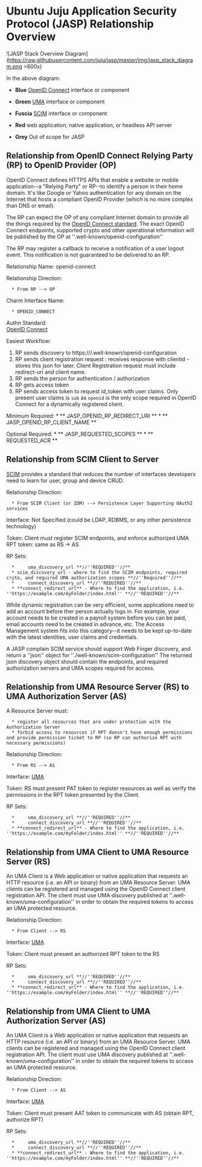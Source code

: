 # Ubuntu Juju Application Security Protocol (JASP) Relationship Overview

![JASP Stack Overview Diagram](https://raw.githubusercontent.com/juju/jasp/master/img/jasp_stack_diagram.png =600x)

In the above diagram:

*  **Blue** [OpenID Connect](http://openid.net/connect/) interface or component

*  **Green** [UMA](http://tinyurl.com/umav1) interface or component

*  **Fuscia** [SCIM](http://simplecloud.info) interface or component

*  **Red** web application, native application, or headless API server

*  **Grey** Out of scope for JASP

## Relationship from OpenID Connect Relying Party (RP) to OpenID Provider (OP)

OpenID Connect defines HTTPS APIs that enable a website or mobile application--a "Relying Party" or RP--to identify a person in their home domain. It's like Google or Yahoo authentication for any domain on the Internet that hosts a compliant OpenID Provider (which is no more complex than DNS or email).

The RP can expect the OP of any compliant Internet domain to provide all the things required by the [OpenID Connect standard](http://openid.net/connect). The exact OpenID Connect endpoints, supported crypto and other operational information will be published by the OP at ''.well-known/openid-configuration''

The RP may register a callback to receive a notification of a user logout event. This notification is not guaranteed to be delivered to an RP.

Relationship Name: openid-connect

Relationship Direction:

      * From RP --> OP

Charm Interface Name: 

      * OPENID_CONNECT

Authn Standard:     
    [OpenID Connect](http://openid.net/connect)

Easiest Workflow:
 1. RP sends discovery to https://<host>/.well-known/openid-configuration
 2. RP sends client registration request : receives response with clientid - stores this json for later. Client 
    Registration request must include redirect-uri and client name.
 3. RP sends the person for authentication / authorization
 4. RP gets access token
 5. RP sends access token to request id_token with user claims. Only present user claims is `sub`
    as `openid` is the only scope required in OpenID Connect for a dynamically registered client.

Minimum Required:
      * ** JASP_OPENID_RP_REDIRECT_URI **
      * ** JASP_OPENID_RP_CLIENT_NAME **      

Optional Required:
      * ** JASP_REQUESTED_SCOPES ** 
      * ** REQUESTED_ACR **

##  Relationship from SCIM Client to Server

[SCIM](http://simplecloud.info) provides a standard that reduces the number of interfaces developers need to learn for user, group and device CRUD.

Relationship Direction:

      * From SCIM Client (or IDM) --> Persistence Layer Supporting OAuth2 services


Interface: Not Specified (could be LDAP, RDBMS, or any other persistence technology)

Token: Client must register SCIM endpoints, and enforce authorized UMA RPT token: same as RS -> AS

RP Sets:

      *     uma_discovery_url **//''REQUIRED''//**
      * scim_discovery_url - where to find the SCIM endpoints, required cryto, and required UMA authorization scopes **//''Required''//**
      *     connect_discovery_url **//''REQUIRED''//**
      * **connect_redirect_url** - Where to find the application, i.e. ''https://example.com/myFolder/index.html'' **//''REQUIRED''//**


While dynamic registration can be very efficient, some applications need to add an account before ther person actually logs in. For example, your account needs to be created in a payroll system before you can be paid, email accounts need to be created in advance, etc. The Access Management system fits into this category--it needs to be kept up-to-date with the latest identities, user claims and credentials.

A JASP complain SCIM service should support Web Finger discovery, and return a ''json'' object for  ''./well-known/scim-configuration'' The returned json discovery object should contain the endpoints, and required authorization servers and UMA scopes required for access.


##  Relationship from UMA Resource Server (RS) to UMA Authorization Server (AS)

A Resource Server must:

      * register all resources that are under protection with the Authorization Server
      * forbid access to resources if RPT doesn't have enough permissions and provide permission ticket to RP (so RP can authorize RPT with necessary permissions)

Relationship Direction:

      * From RS --> AS

Interface: [UMA](http://tinyurl.com/umav1)

Token: RS must present PAT token to  register resources as well as verify the permissions
in the RPT token presented by the Client.

RP Sets:

      *     uma_discovery_url **//''REQUIRED''//**
      *     connect_discovery_url **//''REQUIRED''//**
      * **connect_redirect_url** - Where to find the application, i.e. ''https://example.com/myFolder/index.html'' **//''REQUIRED''//**


##  Relationship from UMA Client to UMA Resource Server (RS)

An UMA Client is a Web application or native application that requests an HTTP resource (i.e. an API or binary) from an UMA Resource Server. UMA clients can be registered and managed using the OpenID Connect client registration API. The client must use  UMA discovery published at ''.well-known/uma-configuration'' in order to obtain the required tokens to access an UMA protected resource.

Relationship Direction:

      * From Client --> RS

Interface: [UMA](http://tinyurl.com/umav1)

Token: Client must present an authorized RPT token to the RS

RP Sets:

      *     uma_discovery_url **//''REQUIRED''//**
      *     connect_discovery_url **//''REQUIRED''//**
      * **connect_redirect_url** - Where to find the application, i.e. ''https://example.com/myFolder/index.html'' **//''REQUIRED''//**


##  Relationship from UMA Client to UMA Authorization Server (AS)

An UMA Client is a Web application or native application that requests an HTTP resource (i.e. an API or binary) from an UMA Resource Server. UMA clients can be registered and managed using the OpenID Connect client registration API. The client must use  UMA discovery published at ''.well-known/uma-configuration'' in order to obtain the required tokens to access an UMA protected resource.

Relationship Direction:

      * From Client --> AS

Interface: [UMA](http://tinyurl.com/umav1)

Token: Client must present AAT token to communicate with AS (obtain RPT, authorize RPT)

RP Sets:

      *     uma_discovery_url **//''REQUIRED''//**
      *     connect_discovery_url **//''REQUIRED''//**
      * **connect_redirect_url** - Where to find the application, i.e. ''https://example.com/myFolder/index.html'' **//''REQUIRED''//**


